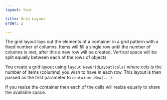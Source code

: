 ```yaml
---
layout: tour

title: Grid Layout
order: 2

---
```


The grid layout lays out the elements of a container in a grid pattern
with a fixed number of columns. Items will fill a single row until the
number of columns is met, after this a new row will be created.
Vertical space will be split equally between each of the rows of objects.

You create a grid layout using `layout.NewGridLayout(cols)` where cols
is the number of items (columns) you wish to have in each row. This
layout is then passed as the first parameter to
`container.New(...)`.

If you resize the container then each of the cells will resize equally
to share the available space.
